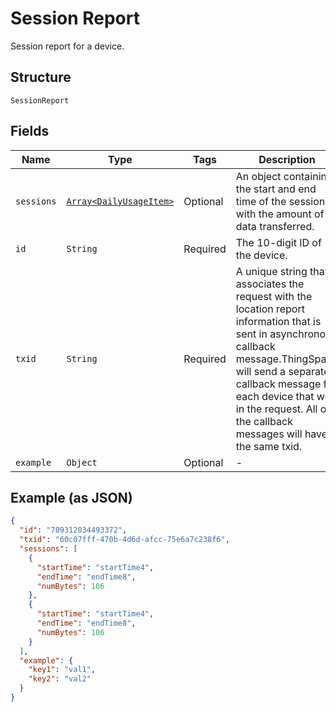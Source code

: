 
# Session Report

Session report for a device.

## Structure

`SessionReport`

## Fields

| Name | Type | Tags | Description |
|  --- | --- | --- | --- |
| `sessions` | [`Array<DailyUsageItem>`](../../doc/models/daily-usage-item.md) | Optional | An object containing the start and end time of the session with the amount of data transferred. |
| `id` | `String` | Required | The 10-digit ID of the device. |
| `txid` | `String` | Required | A unique string that associates the request with the location report information that is sent in asynchronous callback message.ThingSpace will send a separate callback message for each device that was in the request. All of the callback messages will have the same txid. |
| `example` | `Object` | Optional | - |

## Example (as JSON)

```json
{
  "id": "709312034493372",
  "txid": "60c07fff-470b-4d6d-afcc-75e6a7c238f6",
  "sessions": [
    {
      "startTime": "startTime4",
      "endTime": "endTime8",
      "numBytes": 106
    },
    {
      "startTime": "startTime4",
      "endTime": "endTime8",
      "numBytes": 106
    }
  ],
  "example": {
    "key1": "val1",
    "key2": "val2"
  }
}
```

